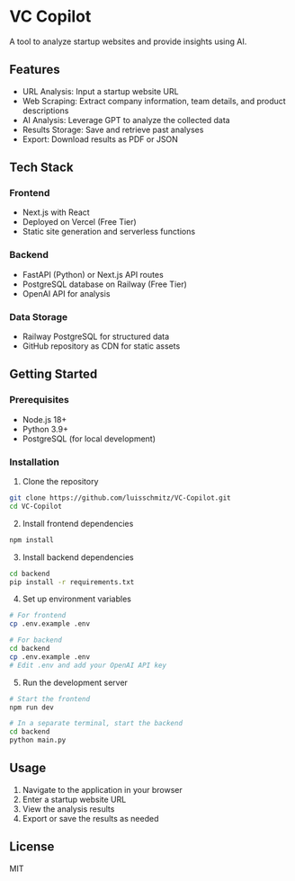 # VC Copilot

A tool to analyze startup websites and provide insights using AI.

## Features

- URL Analysis: Input a startup website URL
- Web Scraping: Extract company information, team details, and product descriptions
- AI Analysis: Leverage GPT to analyze the collected data
- Results Storage: Save and retrieve past analyses
- Export: Download results as PDF or JSON

## Tech Stack

### Frontend
- Next.js with React
- Deployed on Vercel (Free Tier)
- Static site generation and serverless functions

### Backend
- FastAPI (Python) or Next.js API routes
- PostgreSQL database on Railway (Free Tier)
- OpenAI API for analysis

### Data Storage
- Railway PostgreSQL for structured data
- GitHub repository as CDN for static assets

## Getting Started

### Prerequisites
- Node.js 18+
- Python 3.9+
- PostgreSQL (for local development)

### Installation

1. Clone the repository
```bash
git clone https://github.com/luisschmitz/VC-Copilot.git
cd VC-Copilot
```

2. Install frontend dependencies
```bash
npm install
```

3. Install backend dependencies
```bash
cd backend
pip install -r requirements.txt
```

4. Set up environment variables
```bash
# For frontend
cp .env.example .env

# For backend
cd backend
cp .env.example .env
# Edit .env and add your OpenAI API key
```

5. Run the development server
```bash
# Start the frontend
npm run dev

# In a separate terminal, start the backend
cd backend
python main.py
```

## Usage

1. Navigate to the application in your browser
2. Enter a startup website URL
3. View the analysis results
4. Export or save the results as needed

## License

MIT